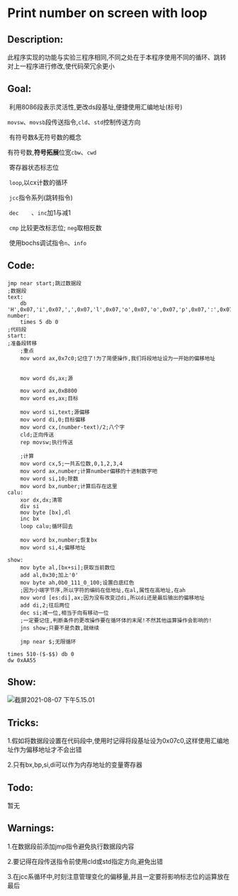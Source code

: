 # Print number on screen with loop

## Description:

​	此程序实现的功能与实验三程序相同,不同之处在于本程序使用不同的循环、跳转对上一程序进行修改,使代码荣冗余更小

## Goal:

​		利用8086段表示灵活性,更改ds段基址,便捷使用汇编地址(标号)

​		`movsw`、`movsb`段传送指令,`cld`、`std`控制传送方向

​		有符号数&无符号数的概念

​		有符号数,**符号拓展**位宽`cbw`、`cwd`

​		寄存器状态标志位

​		`loop`,以cx计数的循环

​		`jcc`指令系列(跳转指令)

​		`dec	`、`inc`加1与减1

​		`cmp` 比较更改标志位;	`neg`取相反数

​		使用bochs调试指令`n`、`info` 

## Code:

```assembly
jmp near start;跳过数据段
;数据段
text:
	db 'H',0x07,'i',0x07,',',0x07,'l',0x07,'o',0x07,'o',0x07,'p',0x07,':',0x07
number:
	times 5 db 0
;代码段
start:
;准备段转移
	;重点
	mov word ax,0x7c0;记住了!为了简便操作,我们将段地址设为一开始的偏移地址
	

	mov word ds,ax;源

	mov word ax,0xB800
	mov word es,ax;目标

	mov word si,text;源偏移
	mov word di,0;目标偏移
	mov word cx,(number-text)/2;八个字
	cld;正向传送
	rep movsw;执行传送

	;计算
	mov word cx,5;一共五位数,0,1,2,3,4
	mov word ax,number;计算number偏移的十进制数字吧
	mov word si,10;除数
	mov word bx,number;计算后存在这里
calu:
	xor dx,dx;清零
	div si
	mov byte [bx],dl
	inc bx
	loop calu;循环回去

	mov word bx,number;恢复bx
	mov word si,4;偏移地址

show:
	mov byte al,[bx+si];获取当前数位
	add al,0x30;加上'0'
	mov byte ah,0b0_111_0_100;设置白底红色
	;因为小端字节序,所以字符的编码在低地址,在al,属性在高地址,在ah
	mov word [es:di],ax;因为没有改变过di,所以di还是最后输出的偏移地址
	add di,2;往后两位
	dec si;减一位,相当于向有移动一位
	;一定要记住,判断条件的更改操作要在循环体的末尾!不然其他运算操作会影响的!
	jns show;只要不是负数,就继续

	jmp near $;无限循环

times 510-($-$$) db 0
dw 0xAA55
```

## Show:

![截屏2021-08-07 下午5.15.01](https://tva1.sinaimg.cn/large/008i3skNly1gt8cdlz978j316b0u0djm.jpg)

## Tricks:



1.假如将数据段设置在代码段中,使用时记得将段基址设为0x07c0,这样使用汇编地址作为偏移地址才不会出错

2.只有bx,bp,si,di可以作为内存地址的变量寄存器

## Todo:

暂无

## Warnings:

1.在数据段前添加jmp指令避免执行数据段内容

2.要记得在段传送指令前使用cld或std指定方向,避免出错

3.在jcc系循环中,时刻注意管理变化的偏移量,并且一定要将影响标志位的运算放在最后

## 